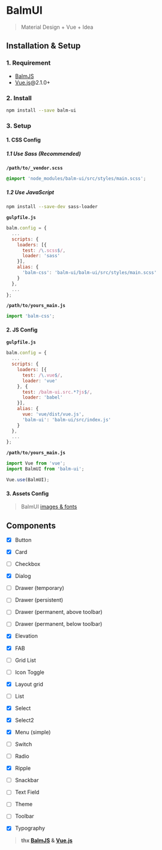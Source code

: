 # BalmUI
> Material Design + Vue + Idea

## Installation & Setup

### 1. Requirement

- [BalmJS](http://balmjs.com/)
- [Vue.js](https://vuejs.org/)@2.1.0+

### 2. Install

```sh
npm install --save balm-ui
```

### 3. Setup

#### 1. CSS Config

##### 1.1 Use Sass (Recommended)

__`/path/to/_vendor.scss`__

```css
@import 'node_modules/balm-ui/src/styles/main.scss';
```

##### 1.2 Use JavaScript

```sh
npm install --save-dev sass-loader
```

__`gulpfile.js`__

```js
balm.config = {
  ...
  scripts: {
    loaders: [{
      test: /\.scss$/,
      loader: 'sass'
    }],
    alias: {
      'balm-css': 'balm-ui/balm-ui/src/styles/main.scss'
    }
  },
  ...
};
```

__`/path/to/yours_main.js`__

```js
import 'balm-css';
```

#### 2. JS Config

__`gulpfile.js`__

```js
balm.config = {
  ...
  scripts: {
    loaders: [{
      test: /\.vue$/,
      loader: 'vue'
    }, {
      test: /balm-ui.src.*?js$/,
      loader: 'babel'
    }],
    alias: {
      vue: 'vue/dist/vue.js',
      'balm-ui': 'balm-ui/src/index.js'
    }
  },
  ...
};
```

__`/path/to/yours_main.js`__

```js
import Vue from 'vue';
import BalmUI from 'balm-ui';

Vue.use(BalmUI);
```

#### 3. Assets Config

> BalmUI [images & fonts](http://balmjs.com/ui-vue/assets.zip)

## Components

- [x] Button
- [x] Card
- [ ] Checkbox
- [x] Dialog
- [ ] Drawer (temporary)
- [ ] Drawer (persistent)
- [ ] Drawer (permanent, above toolbar)
- [ ] Drawer (permanent, below toolbar)
- [x] Elevation
- [x] FAB
- [ ] Grid List
- [ ] Icon Toggle
- [x] Layout grid
- [ ] List
- [x] Select
- [x] Select2
- [x] Menu (simple)
- [ ] Switch
- [ ] Radio
- [x] Ripple
- [ ] Snackbar
- [ ] Text Field
- [ ] Theme
- [ ] Toolbar
- [x] Typography


> __thx [BalmJS](http://balmjs.com/) & [Vue.js](https://vuejs.org/)__
